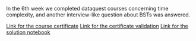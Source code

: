 In the 6th week we completed dataquest courses concerning time complexity, and another interview-like question about BSTs was answered.

[Link for the course certificate]()
[Link for the certificate validation]()
[Link for the solution notebook]()
